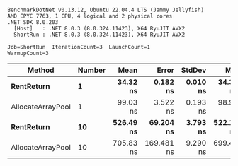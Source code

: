 ```

BenchmarkDotNet v0.13.12, Ubuntu 22.04.4 LTS (Jammy Jellyfish)
AMD EPYC 7763, 1 CPU, 4 logical and 2 physical cores
.NET SDK 8.0.203
  [Host]   : .NET 8.0.3 (8.0.324.11423), X64 RyuJIT AVX2
  ShortRun : .NET 8.0.3 (8.0.324.11423), X64 RyuJIT AVX2

Job=ShortRun  IterationCount=3  LaunchCount=1  
WarmupCount=3  

```
| Method            | Number | Mean      | Error      | StdDev   | Min       | Max       | Allocated |
|------------------ |------- |----------:|-----------:|---------:|----------:|----------:|----------:|
| **RentReturn**        | **1**      |  **34.32 ns** |   **0.182 ns** | **0.010 ns** |  **34.31 ns** |  **34.33 ns** |         **-** |
| AllocateArrayPool | 1      |  99.03 ns |   3.522 ns | 0.193 ns |  98.91 ns |  99.26 ns |         - |
| **RentReturn**        | **10**     | **526.49 ns** |  **69.204 ns** | **3.793 ns** | **522.16 ns** | **529.23 ns** |         **-** |
| AllocateArrayPool | 10     | 705.83 ns | 169.481 ns | 9.290 ns | 699.47 ns | 716.49 ns |         - |
